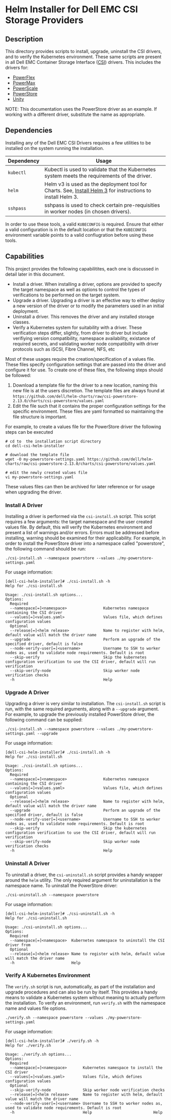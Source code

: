 # Helm Installer for Dell EMC CSI Storage Providers

## Description

This directory provides scripts to install, upgrade, uninstall the CSI drivers, and to verify the Kubernetes environment.
These same scripts are present in all Dell EMC Container Storage Interface ([CSI](https://github.com/container-storage-interface/spec)) drivers. This includes the drivers for:
* [PowerFlex](https://github.com/dell/csi-vxflexos)
* [PowerMax](https://github.com/dell/csi-powermax)
* [PowerScale](https://github.com/dell/csi-powerscale)
* [PowerStore](https://github.com/dell/csi-powerstore)
* [Unity](https://github.com/dell/csi-unity)

NOTE: This documentation uses the PowerStore driver as an example. If working with a different driver, substitute the name as appropriate.

## Dependencies

Installing any of the Dell EMC CSI Drivers requires a few utilities to be installed on the system running the installation.

| Dependency    | Usage  |
| ------------- | ----- |
| `kubectl`     | Kubectl is used to validate that the Kubernetes system meets the requirements of the driver. |
| `helm`        | Helm v3 is used as the deployment tool for Charts. See, [Install Helm 3](https://helm.sh/docs/intro/install/) for instructions to install Helm 3. |
| `sshpass`     | sshpass is used to check certain pre-requisities in worker nodes (in chosen drivers). |


In order to use these tools, a valid `KUBECONFIG` is required. Ensure that either a valid configuration is in the default location or that the `KUBECONFIG` environment variable points to a valid confiugration before using these tools.

## Capabilities

This project provides the following capabilitites, each one is discussed in detail later in this document.

* Install a driver. When installing a driver, options are provided to specify the target namespace as well as options to control the types of verifications to be performed on the target system.
* Upgrade a driver. Upgrading a driver is an effective way to either deploy a new version of the driver or to modify the parameters used in an initial deployment.
* Uninstall a driver. This removes the driver and any installed storage classes.
* Verify a Kubernetes system for suitability with a driver. These verification steps differ, slightly, from driver to driver but include verifiying version compatibility, namespace availability, existance of required secrets, and validating worker node compatibility with driver protocols such as iSCSI, Fibre Channel, NFS, etc 


Most of these usages require the creation/specification of a values file. These files specify configuration settings that are passed into the driver and configure it for use. To create one of these files, the following steps should be followed:
1. Download a template file for the driver to a new location, naming this new file is at the users discretion. The template files are always found at `https://github.com/dell/helm-charts/raw/csi-powerstore-2.13.0/charts/csi-powerstore/values.yaml`
2. Edit the file such that it contains the proper configuration settings for the specific environment. These files are yaml formatted so maintaining the file structure is important.

For example, to create a values file for the PowerStore driver the following steps can be executed
```
# cd to  the installation script directory
cd dell-csi-helm-installer

# download the template file
wget -O my-powerstore-settings.yaml https://github.com/dell/helm-charts/raw/csi-powerstore-2.13.0/charts/csi-powerstore/values.yaml

# edit the newly created values file
vi my-powerstore-settings.yaml
```

These values files can then be archived for later reference or for usage when upgrading the driver.


### Install A Driver

Installing a driver is performed via the `csi-install.sh` script. This script requires a few arguments: the target namespace and the user created values file. By default, this will verify the Kubernetes environment and present a list of warnings and/or errors. Errors must be addressed before installing, warning should be examined for their applicability. For example, in order to install the PowerStore driver into a namespace called "powerstore", the following command should be run:
```
./csi-install.sh --namespace powerstore --values ./my-powerstore-settings.yaml
```

For usage information:
```
[dell-csi-helm-installer]# ./csi-install.sh -h
Help for ./csi-install.sh

Usage: ./csi-install.sh options...
Options:
  Required
  --namespace[=]<namespace>                Kubernetes namespace containing the CSI driver
  --values[=]<values.yaml>                 Values file, which defines configuration values
  Optional
  --release[=]<helm release>               Name to register with helm, default value will match the driver name
  --upgrade                                Perform an upgrade of the specified driver, default is false
  --node-verify-user[=]<username>          Username to SSH to worker nodes as, used to validate node requirements. Default is root
  --skip-verify                            Skip the kubernetes configuration verification to use the CSI driver, default will run verification
  --skip-verify-node                       Skip worker node verification checks
  -h                                       Help
```

### Upgrade A Driver

Upgrading a driver is very similar to installation. The `csi-install.sh` script is run, with the same required arguments, along with a `--upgrade` argument. For example, to upgrade the previously installed PowerStore driver, the following command can be supplied:

```
./csi-install.sh --namespace powerstore --values ./my-powerstore-settings.yaml --upgrade
```

For usage information:
```
[dell-csi-helm-installer]# ./csi-install.sh -h
Help for ./csi-install.sh

Usage: ./csi-install.sh options...
Options:
  Required
  --namespace[=]<namespace>                Kubernetes namespace containing the CSI driver
  --values[=]<values.yaml>                 Values file, which defines configuration values
  Optional
  --release[=]<helm release>               Name to register with helm, default value will match the driver name
  --upgrade                                Perform an upgrade of the specified driver, default is false
  --node-verify-user[=]<username>          Username to SSH to worker nodes as, used to validate node requirements. Default is root
  --skip-verify                            Skip the kubernetes configuration verification to use the CSI driver, default will run verification
  --skip-verify-node                       Skip worker node verification checks
  -h                                       Help
```

### Uninstall A Driver

To uninstall a driver, the `csi-uninstall.sh` script provides a handy wrapper around the `helm` utility. The only required argument for uninstallation is the namespace name. To uninstall the PowerStore driver:

```
./csi-uninstall.sh --namespace powerstore
```

For usage information:
```
[dell-csi-helm-installer]# ./csi-uninstall.sh -h
Help for ./csi-uninstall.sh

Usage: ./csi-uninstall.sh options...
Options:
  Required
  --namespace[=]<namespace>  Kubernetes namespace to uninstall the CSI driver from
  Optional
  --release[=]<helm release> Name to register with helm, default value will match the driver name
  -h                         Help
```

### Verify A Kubernetes Environment

The `verify.sh` script is run, automatically, as part of the installation and upgrade procedures and can also be run by itself. This provides a handy means to validate a Kubernetes system without meaning to actually perform the installation. To verify an environment, run `verify.sh` with the namespace name and values file options.

```
./verify.sh --namespace powerstore --values ./my-powerstore-settings.yaml
```

For usage information:
```
[dell-csi-helm-installer]# ./verify.sh -h
Help for ./verify.sh

Usage: ./verify.sh options...
Options:
  Required
  --namespace[=]<namespace>       Kubernetes namespace to install the CSI driver
  --values[=]<values.yaml>        Values file, which defines configuration values
  Optional
  --skip-verify-node              Skip worker node verification checks
  --release[=]<helm release>      Name to register with helm, default value will match the driver name
  --node-verify-user[=]<username> Username to SSH to worker nodes as, used to validate node requirements. Default is root
  -h                              Help                           Help
```

